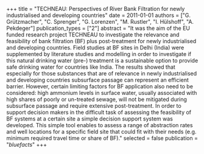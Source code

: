 +++
title = "TECHNEAU: Perspectives of River Bank Filtration for newly industrialised and developing countries"
date = 2011-01-01
authors = ["G. Grützmacher", "C. Sprenger", "G. Lorenzen", "M. Rustler", "I. Hülshoff", "A. Pekdeger"]
publication_types = ["2"]
abstract = "It was the aim of the EU funded research project TECHNEAU to investigate the relevance and feasibility of bank filtration (BF) plus post-treatment for newly industrialised and developing countries. Field studies at BF sites in Delhi (India) were supplemented by literature studies and modelling in order to investigate if this natural drinking water (pre-) treatment is a sustainable option to provide safe drinking water for countries like India. The results showed that especially for those substances that are of relevance in newly industrialised and developing countries subsurface passage can represent an efficient barrier. However, certain limiting factors for BF application also need to be considered: high ammonium levels in surface water, usually associated with high shares of poorly or un-treated sewage, will not be mitigated during subsurface passage and require extensive post-treatment. In order to support decision makers in the difficult task of assessing the feasibility of BF systems at a certain site a simple decision support system was developed. This simple tool enables to assess a range of abstraction rates and well locations for a specific field site that could fit with their needs (e.g. minimum required travel time or share of BF)."
selected = false
publication = "*bluefacts*"
+++

